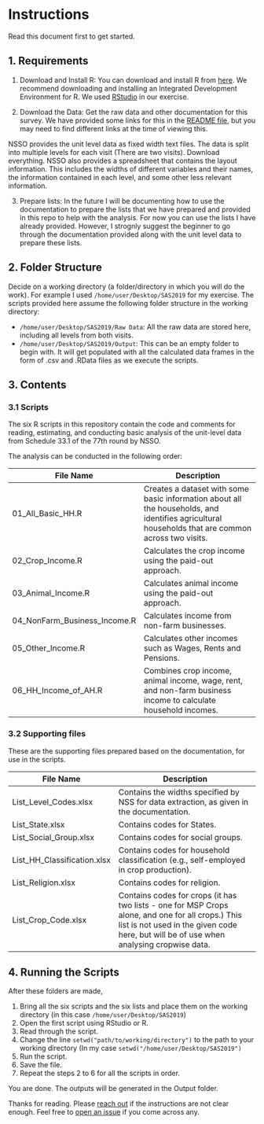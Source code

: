# Instructions

Read this document first to get started.

## 1. Requirements

1. Download and Install R: You can download and install R from [here](https://cloud.r-project.org/). We recommend downloading and installing an Integrated Development Environment for R. We used [RStudio](https://posit.co/products/open-source/rstudio/) in our exercise.

2. Download the Data: Get the raw data and other documentation for this survey. We have provided some links for this in the [README file](https://github.com/s7u512/NSSO-77-SAS/blob/main/README.md), but you may need to find different links at the time of viewing this.

NSSO provides the unit level data as fixed width text files. The data is split into multiple levels for each visit (There are two visits). Download everything. NSSO also provides a spreadsheet that contains the layout information. This includes the widths of different variables and their names, the information contained in each level, and some other less relevant information.

3. Prepare lists: In the future I will be documenting how to use the documentation to prepare the lists that we have prepared and provided in this repo to help with the analysis. For now you can use the lists I have already provided. However, I strognly suggest the beginner to go through the documentation provided along with the unit level data to prepare these lists.


## 2. Folder Structure

Decide on a working directory (a folder/directory in which you will do the work). For example I used `/home/user/Desktop/SAS2019` for my exercise. The scripts provided here assume the following folder structure in the working directory:

- `/home/user/Desktop/SAS2019/Raw Data`: All the raw data are stored here, including all levels from both visits.
- `/home/user/Desktop/SAS2019/Output`: This can be an empty folder to begin with. It will get populated with all the calculated data frames in the form of .csv and .RData files as we execute the scripts.


## 3. Contents

### 3.1 Scripts 

The six R scripts in this repository contain the code and comments for reading, estimating, and conducting basic analysis of the unit-level data from Schedule 33.1 of the 77th round by NSSO. 

The analysis can be conducted in the following order:

| File Name               | Description                                                                                     |
|------------------------|-------------------------------------------------------------------------------------------------|
| 01_All_Basic_HH.R         | Creates a dataset with some basic information about all the households, and identifies agricultural households that are common across two visits. |
| 02_Crop_Income.R           | Calculates the crop income using the paid-out approach.                              |
| 03_Animal_Income.R         | Calculates animal income using the paid-out approach.                                 |
| 04_NonFarm_Business_Income.R | Calculates income from non-farm businesses.                                           |
| 05_Other_Income.R          | Calculates other incomes such as Wages, Rents and Pensions.                           |
| 06_HH_Income_of_AH.R       | Combines crop income, animal income, wage, rent, and non-farm business income to calculate household incomes. |


### 3.2 Supporting files

These are the supporting files prepared based on the documentation, for use in the scripts. 

| File Name                    | Description                                                                                                                               |
|------------------------------|-------------------------------------------------------------------------------------------------------------------------------------------|
| List_Level_Codes.xlsx        | Contains the widths specified by NSS for data extraction, as given in the documentation. |
| List_State.xlsx              | Contains codes for States.                                                                                                                |
| List_Social_Group.xlsx       | Contains codes for social groups.                                                                                                          |
| List_HH_Classification.xlsx | Contains codes for household classification (e.g., self-employed in crop production).                                                      |
| List_Religion.xlsx           | Contains codes for religion.                                                                                                               |
| List_Crop_Code.xlsx          | Contains codes for crops (it has two lists - one for MSP Crops alone, and one for all crops.) This list is not used in the given code here, but will be of use when analysing cropwise data. |





## 4. Running the Scripts

After these folders are made, 

1. Bring all the six scripts and the six lists and place them on the working directory (in this case `/home/user/Desktop/SAS2019`)
2. Open the first script using RStudio or R. 
3. Read through the script.
4. Change the line ``setwd("path/to/working/directory")`` to the path to your working directory (In my case ``setwd("/home/user/Desktop/SAS2019")``
5. Run the script. 
6. Save the file.
7. Repeat the steps 2 to 6 for all the scripts in order.

You are done. 
The outputs will be generated in the Output folder.



Thanks for reading. Please [reach out](https://twitter.com/all_awry) if the instructions are not clear enough. Feel free to [open an issue](https://github.com/s7u512/NSSO-77-SAS/issues/new) if you come across any.

